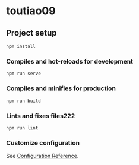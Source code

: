 # toutiao09

## Project setup
```
npm install
```

### Compiles and hot-reloads for development
```
npm run serve
```

### Compiles and minifies for production
```
npm run build
```

### Lints and fixes files222
```
npm run lint
```

### Customize configuration
See [Configuration Reference](https://cli.vuejs.org/config/).
